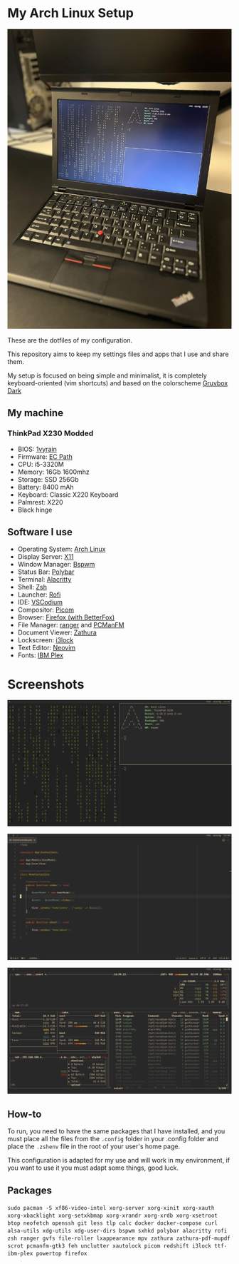 #  My Arch Linux Setup
![x230 img](screenshots/x230.jpg)

These are the dotfiles of my configuration.

This repository aims to keep my settings files and apps that I use and share them.

My setup is focused on being simple and minimalist, it is completely keyboard-oriented (vim shortcuts) and based on the colorscheme [Gruvbox Dark](https://github.com/morhetz/gruvbox)

## My machine
### ThinkPad X230 Modded
 - BIOS: [1vyrain](https://1vyra.in/) 
 - Firmware: [EC Path](https://github.com/hamishcoleman/thinkpad-ec)
 - CPU: i5-3320M
 - Memory: 16Gb 1600mhz
 - Storage: SSD 256Gb
 - Battery: 8400 mAh
 - Keyboard: Classic X220 Keyboard
 - Palmrest: X220
 - Black hinge

## Software I use
- Operating System: [Arch Linux](https://archlinux.org/)
- Display Server: [X11](https://www.x.org/wiki/)
- Window Manager: [Bspwm](https://github.com/baskerville/bspwm)
- Status Bar: [Polybar](https://github.com/polybar/polybar)
- Terminal: [Alacritty](https://alacritty.org/)
- Shell: [Zsh](https://zsh.org)
- Launcher: [Rofi](https://github.com/davatorium/rofi)
- IDE: [VSCodium](https://vscodium.com/)
- Compositor: [Picom](https://github.com/ibhagwan/picom-ibhagwan-git)
- Browser: [Firefox (with BetterFox)](https://github.com/yokoffing/BetterFox)
- File Manager: [ranger](https://github.com/ranger/ranger) and [PCManFM](https://github.com/lxde/pcmanfm)
- Document Viewer: [Zathura](https://pwmt.org/projects/zathura/)
- Lockscreen: [i3lock](https://github.com/i3/i3lock)
- Text Editor: [Neovim](https://neovim.io/)
- Fonts: [IBM Plex](https://github.com/IBM/plex)

# Screenshots
![screenshot](screenshots/00.png)

![screenshotvs](screenshots/vscodium.png)

![screenshotbtop](screenshots/btop.png)

## How-to
To run, you need to have the same packages that I have installed, and you must place all the files from the `.config` folder in your .config folder and place the `.zshenv` file in the root of your user's home page.

This configuration is adapted for my use and will work in my environment, if you want to use it you must adapt some things, good luck.

## Packages
`sudo pacman -S xf86-video-intel xorg-server xorg-xinit xorg-xauth xorg-xbacklight xorg-setxkbmap xorg-xrandr xorg-xrdb xorg-xsetroot btop neofetch openssh git less tlp calc docker docker-compose curl alsa-utils xdg-utils xdg-user-dirs bspwm sxhkd polybar alacritty rofi zsh ranger gvfs file-roller lxappearance mpv zathura zathura-pdf-mupdf scrot pcmanfm-gtk3 feh unclutter xautolock picom redshift i3lock ttf-ibm-plex powertop firefox`